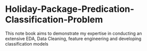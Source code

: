 # Holiday-Package-Predication-Classification-Problem
This note book aims to demonstrate my expertise in conducting an extensive EDA, Data Cleaning, feature engineering and developing classification models

